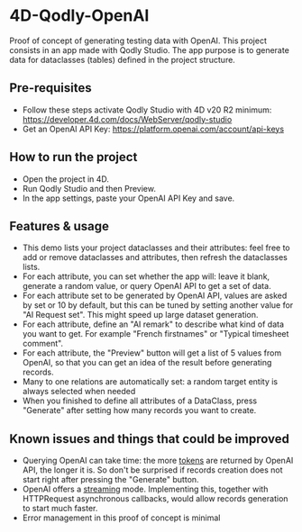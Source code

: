 # 4D-Qodly-OpenAI
Proof of concept of generating testing data with OpenAI.
This project consists in an app made with Qodly Studio. The app purpose is to generate data for dataclasses (tables) defined in the project structure.
 

## Pre-requisites
* Follow these steps activate Qodly Studio with 4D v20 R2 minimum: https://developer.4d.com/docs/WebServer/qodly-studio
* Get an OpenAI API Key: https://platform.openai.com/account/api-keys

## How to run the project
* Open the project in 4D.
* Run Qodly Studio and then Preview.
* In the app settings, paste your OpenAI API Key and save.

## Features & usage
* This demo lists your project dataclasses and their attributes: feel free to add or remove dataclasses and attributes, then refresh the dataclasses lists.
* For each attribute, you can set whether the app will: leave it blank, generate a random value, or query OpenAI API to get a set of data.
* For each attribute set to be generated by OpenAI API, values are asked by set or 10 by default, but this can be tuned by setting another value for "AI Request set". This might speed up large dataset generation.
* For each attribute, define an "AI remark" to describe what kind of data you want to get. For example "French firstnames" or "Typical timesheet comment".
* For each attribute, the "Preview" button will get a list of 5 values from OpenAI, so that you can get an idea of the result before generating records.
* Many to one relations are automatically set: a random target entity is always selected when needed
* When you finished to define all attributes of a DataClass, press "Generate" after setting how many records you want to create.

## Known issues and things that could be improved
* Querying OpenAI can take time: the more [tokens](https://platform.openai.com/tokenizer) are returned by OpenAI API, the longer it is. So don't be surprised if records creation does not start right after pressing the "Generate" button.
* OpenAI offers a [streaming](https://platform.openai.com/docs/guides/production-best-practices/streaming) mode. Implementing this, together with HTTPRequest asynchronous callbacks, would allow records generation to start much faster.
* Error management in this proof of concept is minimal
